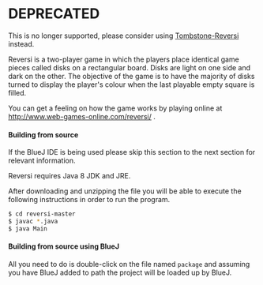 # DEPRECATED

This is no longer supported, please consider using [Tombstone-Reversi](https://github.com/E-Molefi/Tombstone-Reversi) instead.

Reversi is a two-player game in which the players place identical game pieces called disks on
a rectangular board. Disks are light on one side and dark on the other. The objective of the
game is to have the majority of disks turned to display the player's colour when the last
playable empty square is filled.

You can get a feeling on how the game works by playing online
at http://www.web-games-online.com/reversi/ .

#### Building from source

If the BlueJ IDE is being used please skip this section to the next section for relevant information.

Reversi requires Java 8 JDK and JRE.

After downloading and unzipping the file you will be able to execute the following instructions in order to run the program.

```sh
$ cd reversi-master
$ javac *.java
$ java Main
```


#### Building from source using BlueJ

All you need to do is double-click on the file named `package` and assuming you have BlueJ added to path the project will be loaded up by BlueJ.
